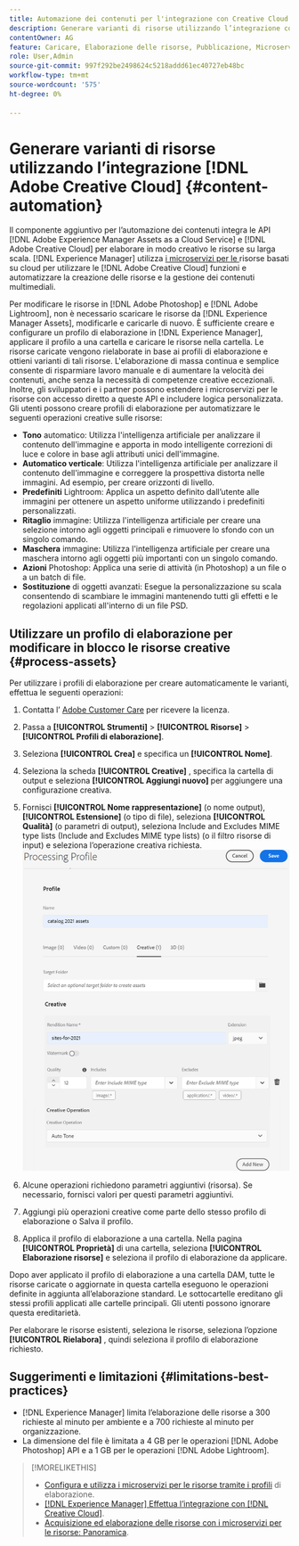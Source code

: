 ```yaml
---
title: Automazione dei contenuti per l'integrazione con Creative Cloud
description: Generare varianti di risorse utilizzando l’integrazione con Creative Cloud
contentOwner: AG
feature: Caricare, Elaborazione delle risorse, Pubblicazione, Microservizi di Asset compute, Flusso di lavoro
role: User,Admin
source-git-commit: 997f292be2498624c5218addd61ec40727eb48bc
workflow-type: tm+mt
source-wordcount: '575'
ht-degree: 0%

---
```



# Generare varianti di risorse utilizzando l’integrazione [!DNL Adobe Creative Cloud] {#content-automation}

Il componente aggiuntivo per l’automazione dei contenuti integra le API [!DNL Adobe Experience Manager Assets as a Cloud Service] e [!DNL Adobe Creative Cloud] per elaborare in modo creativo le risorse su larga scala. [!DNL Experience Manager] utilizza  [i microservizi per le ](/help/assets/asset-microservices-overview.md) risorse basati su cloud per utilizzare le  [!DNL Adobe Creative Cloud] funzioni e automatizzare la creazione delle risorse e la gestione dei contenuti multimediali.

Per modificare le risorse in [!DNL Adobe Photoshop] e [!DNL Adobe Lightroom], non è necessario scaricare le risorse da [!DNL Experience Manager Assets], modificarle e caricarle di nuovo. È sufficiente creare e configurare un profilo di elaborazione in [!DNL Experience Manager], applicare il profilo a una cartella e caricare le risorse nella cartella. Le risorse caricate vengono rielaborate in base ai profili di elaborazione e ottieni varianti di tali risorse. L&#39;elaborazione di massa continua e semplice consente di risparmiare lavoro manuale e di aumentare la velocità dei contenuti, anche senza la necessità di competenze creative eccezionali. Inoltre, gli sviluppatori e i partner possono estendere i microservizi per le risorse con accesso diretto a queste API e includere logica personalizzata.
Gli utenti possono creare profili di elaborazione per automatizzare le seguenti operazioni creative sulle risorse:

* **Tono** automatico: Utilizza l&#39;intelligenza artificiale per analizzare il contenuto dell&#39;immagine e apporta in modo intelligente correzioni di luce e colore in base agli attributi unici dell&#39;immagine.
* **Automatico verticale**: Utilizza l&#39;intelligenza artificiale per analizzare il contenuto dell&#39;immagine e correggere la prospettiva distorta nelle immagini. Ad esempio, per creare orizzonti di livello.
* **Predefiniti** Lightroom: Applica un aspetto definito dall’utente alle immagini per ottenere un aspetto uniforme utilizzando i predefiniti personalizzati.
* **Ritaglio** immagine: Utilizza l&#39;intelligenza artificiale per creare una selezione intorno agli oggetti principali e rimuovere lo sfondo con un singolo comando.
* **Maschera** immagine: Utilizza l&#39;intelligenza artificiale per creare una maschera intorno agli oggetti più importanti con un singolo comando.
* **Azioni** Photoshop: Applica una serie di attività (in Photoshop) a un file o a un batch di file.
* **Sostituzione** di oggetti avanzati: Esegue la personalizzazione su scala consentendo di scambiare le immagini mantenendo tutti gli effetti e le regolazioni applicati all&#39;interno di un file PSD.

## Utilizzare un profilo di elaborazione per modificare in blocco le risorse creative {#process-assets}

Per utilizzare i profili di elaborazione per creare automaticamente le varianti, effettua le seguenti operazioni:

1. Contatta l’ [Adobe Customer Care](https://experienceleague.adobe.com/#support) per ricevere la licenza.

1. Passa a **[!UICONTROL Strumenti]** > **[!UICONTROL Risorse]** > **[!UICONTROL Profili di elaborazione]**.

1. Seleziona **[!UICONTROL Crea]** e specifica un **[!UICONTROL Nome]**.

1. Seleziona la scheda **[!UICONTROL Creative]** , specifica la cartella di output e seleziona **[!UICONTROL Aggiungi nuovo]** per aggiungere una configurazione creativa.

1. Fornisci **[!UICONTROL Nome rappresentazione]** (o nome output), **[!UICONTROL Estensione]** (o tipo di file), seleziona **[!UICONTROL Qualità]** (o parametri di output), seleziona Include and Excludes MIME type lists (Include and Excludes MIME type lists) (o il filtro risorse di input) e seleziona l’operazione creativa richiesta.
   ![scheda creativa nel profilo di elaborazione](assets/creative-processing-profile.png)

1. Alcune operazioni richiedono parametri aggiuntivi (risorsa). Se necessario, fornisci valori per questi parametri aggiuntivi.

1. Aggiungi più operazioni creative come parte dello stesso profilo di elaborazione o Salva il profilo.

1. Applica il profilo di elaborazione a una cartella. Nella pagina **[!UICONTROL Proprietà]** di una cartella, seleziona **[!UICONTROL Elaborazione risorse]** e seleziona il profilo di elaborazione da applicare.

Dopo aver applicato il profilo di elaborazione a una cartella DAM, tutte le risorse caricate o aggiornate in questa cartella eseguono le operazioni definite in aggiunta all’elaborazione standard. Le sottocartelle ereditano gli stessi profili applicati alle cartelle principali. Gli utenti possono ignorare questa ereditarietà.

Per elaborare le risorse esistenti, seleziona le risorse, seleziona l’opzione **[!UICONTROL Rielabora]** , quindi seleziona il profilo di elaborazione richiesto.

## Suggerimenti e limitazioni {#limitations-best-practices}

* [!DNL Experience Manager] limita l’elaborazione delle risorse a 300 richieste al minuto per ambiente e a 700 richieste al minuto per organizzazione.
* La dimensione del file è limitata a 4 GB per le operazioni [!DNL Adobe Photoshop] API e a 1 GB per le operazioni [!DNL Adobe Lightroom].

>[!MORELIKETHIS]
>
>* [Configura e utilizza i microservizi per le risorse tramite i profili](/help/assets/asset-microservices-configure-and-use.md) di elaborazione.
>* [ [!DNL Experience Manager] Effettua l’integrazione con [!DNL Creative Cloud]](/help/assets/aem-cc-integration-best-practices.md).
>* [Acquisizione ed elaborazione delle risorse con i microservizi per le risorse: Panoramica](/help/assets/asset-microservices-overview.md).

